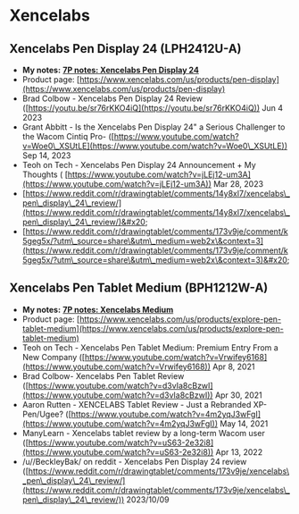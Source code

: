 # Xencelabs

## Xencelabs Pen Display 24 (LPH2412U-A)



* **My notes:** [**7P notes: Xencelabs Pen Display 24**](7p-notes-xencelabs-pen-display-24.md)  &#x20;
* Product page: [https://www.xencelabs.com/us/products/pen-display](https://www.xencelabs.com/us/products/pen-display)
* Brad Colbow - Xencelabs Pen Display 24 Review ([https://youtu.be/sr76rKKO4iQ](https://youtu.be/sr76rKKO4iQ))  Jun 4 2023
* Grant Abbitt - Is the Xencelabs Pen Display 24" a Serious Challenger to the Wacom Cintiq Pro- ([https://www.youtube.com/watch?v=Woe0\_XSUtLE](https://www.youtube.com/watch?v=Woe0\_XSUtLE)) Sep 14, 2023
* Teoh on Tech - Xencelabs Pen Display 24 Announcement + My Thoughts ( [https://www.youtube.com/watch?v=jLEj12-um3A](https://www.youtube.com/watch?v=jLEj12-um3A)) Mar 28, 2023
* [https://www.reddit.com/r/drawingtablet/comments/14y8xl7/xencelabs\_pen\_display\_24\_review/](https://www.reddit.com/r/drawingtablet/comments/14y8xl7/xencelabs\_pen\_display\_24\_review/)&#x20;
* [https://www.reddit.com/r/drawingtablet/comments/173v9je/comment/k5geg5x/?utm\_source=share\&utm\_medium=web2x\&context=3](https://www.reddit.com/r/drawingtablet/comments/173v9je/comment/k5geg5x/?utm\_source=share\&utm\_medium=web2x\&context=3)&#x20;

## Xencelabs Pen Tablet Medium (BPH1212W-A)

* **My notes:** [**7P notes: Xencelabs Medium**](https://app.gitbook.com/o/-LBUpLETf4LFiwdypBiE/s/Nde0PQIvNcFZNVxuTO0G/\~/changes/2049/product-info/xencelabs/7p-notes-xencelabs-medium)
* Product page: [https://www.xencelabs.com/us/products/explore-pen-tablet-medium](https://www.xencelabs.com/us/products/explore-pen-tablet-medium)
* Teoh on Tech - Xencelabs Pen Tablet Medium: Premium Entry From a New Company ([https://www.youtube.com/watch?v=Vrwifey6168](https://www.youtube.com/watch?v=Vrwifey6168)) Apr 8, 2021&#x20;
* Brad Colbow- Xencelabs Pen Tablet Review ([https://www.youtube.com/watch?v=d3vIa8cBzwI](https://www.youtube.com/watch?v=d3vIa8cBzwI)) Apr 30, 2021&#x20;
* Aaron Rutten - XENCELABS Tablet Review - Just a Rebranded XP-Pen/Ugee? ([https://www.youtube.com/watch?v=4m2yqJ3wFgI](https://www.youtube.com/watch?v=4m2yqJ3wFgI)) May 14, 2021&#x20;
* ManyLearn - Xencelabs tablet review by a long-term Wacom user ([https://www.youtube.com/watch?v=uS63-2e32i8](https://www.youtube.com/watch?v=uS63-2e32i8)) Apr 13, 2022
* /u//BeckleyBak/ on reddit - Xencelabs Pen Display 24 review ([https://www.reddit.com/r/drawingtablet/comments/173v9je/xencelabs\_pen\_display\_24\_review/](https://www.reddit.com/r/drawingtablet/comments/173v9je/xencelabs\_pen\_display\_24\_review/)) 2023/10/09
